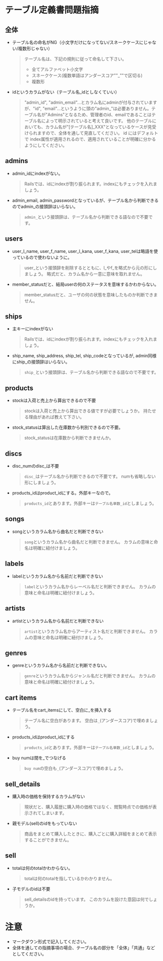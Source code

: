# テーブル定義書問題指摘
## 全体
- テーブル名の命名がNG（小文字だけになってない/スネークケースにじゃない/複数形じゃない）
  > テーブル名は、下記の規則に従って命名して下さい。
  > * 全てアルファベット小文字
  > * スネークケース(複数単語はアンダースコア""_""で区切る)
  > * 複数形
- idというカラムがない（テーブル名_idとしなくていい）
  > "admin_id", "admin_email"…とカラム名にadminが付与されていますが、"id", "email"…というように頭の"admin_"は必要ありません。テーブル名が"Admins"となるため、管理者のid、emailであることはテーブル名によって明示されていると考えて良いです。
  > 他のテーブルにおいても、カラム名が"[テーブル名]_XXX"となっているケースが見受けられますので、全体を通して見直してください。
  > id にはデフォルトで index属性が適用されるので、適用されていることが明確に分かるようにしてください。

## admins
- admin_idにindexがない。
  > Railsでは、idにindexが割り振られます。indexにもチェックを入れましょう。
- admin_email, admin_passwordとなっているが、テーブル名から判断できるのでadmin_の接頭辞はいらない。
  > `admin_`という接頭辞は、テーブル名から判断できる語なので不要です。

## users
- user_l_name, user_f_name, user_l_kana, user_f_kana, user_telは略語を使っているので使わないように。
  > user_という接頭辞を削除するとともに、l_やf_を略式から元の形にしましょう。
  > 略式だと、カラム名から一意に意味を取れません。
- member_statusだと、結局userの何のステータスを意味するかわからない。
  > member_statusだと、ユーザの何の状態を意味したものか判断できません。

## ships
- 主キーにindexがない
  > Railsでは、idにindexが割り振られます。indexにもチェックを入れましょう。
- ship_name, ship_address, ship_tel, ship_codeとなっているが, admin同様にship_の接頭辞はいらない。
  > `ship_`という接頭辞は、テーブル名から判断できる語なので不要です。

## products
- stockは入荷と売上から算出できるので不要
  > stockは入荷と売上から算出できる値ですが必要でしょうか。
  > 持たせる理由があれば教えて下さい。
- stock_statusは算出した在庫数から判別できるので不要。
  > stock_statusは在庫数から判断できませんか。

## discs
- disc_numのdisc_は不要
  > `disc_`はテーブル名から判断できるので不要です。
  > numも省略しない形にしましょう。
- products_idはproduct_idにする。外部キーなので。
  > `products_id`とあります。外部キーは`テーブル名単数_id`としましょう。

## songs
- songというカラム名から曲名だと判断できない
  > `song`というカラム名から曲名だと判断できません。
  > カラムの意味と命名は明確に紐付けましょう。

## labels
- labelというカラム名から名前だと判断できない
  > `label`というカラム名からレーベル名だと判断できません。
  > カラムの意味と命名は明確に紐付けましょう。

## artists
- artistというカラム名から名前だと判断できない
  > `artist`というカラム名からアーティスト名だと判断できません。
  > カラムの意味と命名は明確に紐付けましょう。

## genres
- genreというカラム名から名前だと判断できない。
  > `genre`というカラム名からジャンル名だと判断できません。
  > カラムの意味と命名は明確に紐付けましょう。

## cart items
- テーブル名をcart_itemsにして、空白に_を挿入する
  > テーブル名に空白があります。
  > 空白は`_`(アンダースコア)で埋めましょう。
- products_idはproduct_idにする
  > `products_id`とあります。外部キーは`テーブル名単数_id`としましょう。
- buy numは間を_でつなげる
  > `buy num`の空白も`_`(アンダースコア)で埋めましょう。

## sell_details
- 購入時の価格を保持するカラムがない
  > 現状だと、購入履歴に購入時の価格ではなく、閲覧時点での価格が表示されてしまいます。
- 親モデル(sell)のidをもっていない
  > 商品をまとめて購入したときに、購入ごとに購入詳細をまとめて表示することができません。

## sell
- totalは何のtotalかわからない。
  > totalは何のtotalを指しているかわかりません。
- 子モデルのidは不要
  > sell_detailsのidを持っています。
  > このカラムを設けた意図は何でしょうか。

# 注意
* マークダウン形式で記入してください。
* 全体を通しての指摘事項の場合、テーブル名の部分を「全体」「共通」などとしてください。

